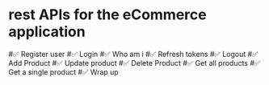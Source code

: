 # rest APIs for the eCommerce application
#✅  Register user
#✅   Login
#✅   Who am i
#✅  Refresh tokens
#✅   Logout
#✅   Add Product
#✅   Update product
#✅   Delete Product
#✅   Get all products
#✅   Get a single product
#✅   Wrap up
